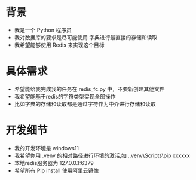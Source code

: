 # 背景
- 我是一个 Python 程序员
- 我对数据库的要求是尽可能使用 字典进行最直接的存储和读取
- 我希望能够使用 Redis 来实现这个目标

# 具体需求
- 希望能给我完成我的任务在 redis_fc.py 中，不要新创建其他文件
- 我希望能基于redis的字符类型实现全部操作
- 比如字典的存储和读取都是通过字符作为中介进行存储和读取

# 开发细节
- 我的开发环境是 windows11
- 我希望你用 .venv 的相对路径进行环境的激活,如 .\.venv\Scripts\pip xxxxxx
- 本地redis服务器为 127.0.0.1:6379
- 希望所有 Pip install 使用阿里云镜像